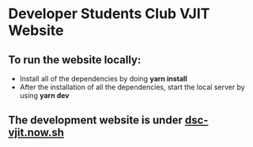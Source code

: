 # Developer Students Club VJIT Website

## To run the website locally:
- Install all of the dependencies by doing **yarn install**
- After the installation of all the dependencies, start the local server by using **yarn dev**

## The development website is under [dsc-vjit.now.sh](https://dsc-vjit.now.sh)
